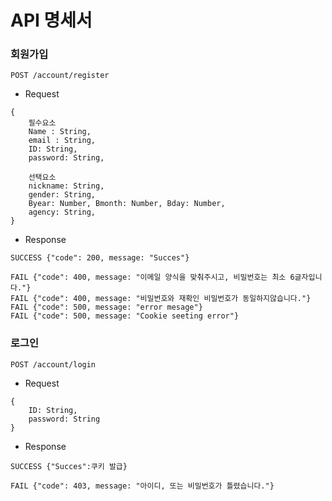 # API 명세서

### 회원가입
```
POST /account/register
```
- Request
```
{   
    필수요소
    Name : String,
    email : String,
    ID: String,
    password: String,
    
    선택요소
    nickname: String,
    gender: String,
    Byear: Number, Bmonth: Number, Bday: Number,
    agency: String,
}
```

- Response
```
SUCCESS {"code": 200, message: "Succes"}
```
```
FAIL {"code": 400, message: "이메일 양식을 맞춰주시고, 비밀번호는 최소 6글자입니다."}
FAIL {"code": 400, message: "비밀번호와 재확인 비밀번호가 동일하지않습니다."}
FAIL {"code": 500, message: "error mesage"}
FAIL {"code": 500, message: "Cookie seeting error"}
```

### 로그인
```
POST /account/login
```
- Request
```
{
    ID: String,
    password: String
}
```
- Response
```
SUCCESS {"Succes":쿠키 발급}
````
```
FAIL {"code": 403, message: "아이디, 또는 비밀번호가 틀렸습니다."}
```